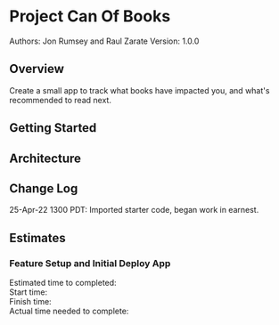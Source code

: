 # Project Can Of Books

Authors: Jon Rumsey and Raul Zarate
Version: 1.0.0

## Overview

Create a small app to track what books have impacted you, and what's recommended to read next.  

## Getting Started

## Architecture

## Change Log

25-Apr-22 1300 PDT: Imported starter code, began work in earnest.

## Estimates

### Feature Setup and Initial Deploy App

Estimated time to completed:  
Start time:  
Finish time:  
Actual time needed to complete:  
